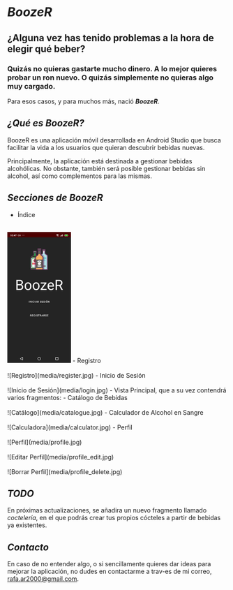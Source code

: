 # _BoozeR_
## ¿Alguna vez has tenido problemas a la hora de elegir qué beber?
### Quizás no quieras gastarte mucho dinero. A lo mejor quieres probar un ron nuevo. O quizás simplemente no quieras algo muy cargado.
Para esos casos, y para muchos más, nació ***BoozeR***.

## _¿Qué es BoozeR?_
BoozeR es una aplicación móvil desarrollada en Android Studio que busca facilitar la vida a los usuarios que quieran descubrir bebidas nuevas.

Principalmente, la aplicación está destinada a gestionar bebidas alcohólicas. No obstante, también será posible gestionar bebidas sin alcohol, así como complementos para las mismas. </br>

## _Secciones de BoozeR_
- Índice</br></br>
<img src="media/index.jpg" height="300px">
- Registro</br></br>
![Registro](media/register.jpg)
- Inicio de Sesión</br></br>
![Inicio de Sesión](media/login.jpg)
- Vista Principal, que a su vez contendrá varios fragmentos:
  - Catálogo de Bebidas</br></br>
  ![Catálogo](media/catalogue.jpg)
  - Calculador de Alcohol en Sangre</br></br>
  ![Calculadora](media/calculator.jpg)
- Perfil</br></br>
![Perfil](media/profile.jpg)
</br></br>
![Editar Perfil](media/profile_edit.jpg)
</br></br>
![Borrar Perfil](media/profile_delete.jpg)
</br>

## _TODO_
En próximas actualizaciones, se añadira un nuevo fragmento llamado _coctelería_, en el que podrás crear tus propios cócteles a partir de bebidas ya existentes.

## _Contacto_
En caso de no entender algo, o si sencillamente quieres dar ideas para mejorar la aplicación, no dudes en contactarme a trav-es de mi correo, rafa.ar2000@gmail.com.

